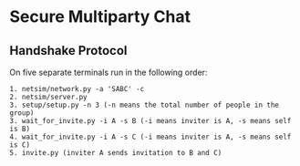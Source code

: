 # Secure Multiparty Chat

## Handshake Protocol
On five separate terminals run in the following order:

```
1. netsim/network.py -a 'SABC' -c 
2. netsim/server.py
3. setup/setup.py -n 3 (-n means the total number of people in the group)
3. wait_for_invite.py -i A -s B (-i means inviter is A, -s means self is B)
4. wait_for_invite.py -i A -s C (-i means inviter is A, -s means self is C)
5. invite.py (inviter A sends invitation to B and C)
```
